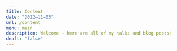 ```yaml
---
title: Content
date: "2022–11–03"
url: /content
menu: main
description: Welcome - here are all of my talks and blog posts!
draft: "false"
---
```

